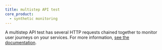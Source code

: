 ```yaml
---
title: multistep API test
core_product:
  - synthetic monitoring
---
```

A multistep API test has several HTTP requests chained together to monitor user journeys on your services.
For more information, <a href="/synthetics/multistep/?tab=requestoptions">see the documentation</a>.
